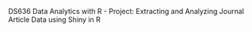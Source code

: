DS636 Data Analytics with R - Project: Extracting and Analyzing Journal Article Data using Shiny in R
